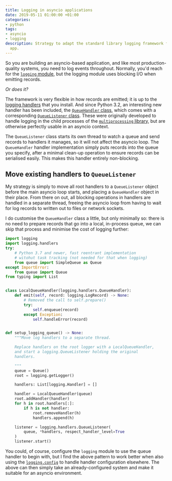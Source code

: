 ```yaml
---
title: Logging in asyncio applications
date: 2019-05-11 01:00:00 +01:00
categories:
- python
tags:
- asyncio
- logging
description: Strategy to adapt the standard library logging framework for an asyncio
  app.
---
```


So you are building an asyncio-based application, and like most production-quality systems, you need to log events throughout. Normally, you'd reach for the [`logging` module][logging], but the logging module uses blocking I/O when emitting records.

*Or does it?*

The framework is very flexible in how records are emitted; it is up to the [logging handlers][logging-handlers] that you install. And since Python 3.2, an interesting new handler has been included, the [`QueueHandler` class][queuehandler], which comes with a corresponding [`QueueListener` class][queuelistener]. These were originally developed to handle logging in the child processes of the [`multiprocessing` library][multiprocessing], but are otherwise perfectly usable in an asyncio context.

The `QueueListener` class starts its own thread to watch a queue and send records to handlers it manages, so it will not affect the asyncio loop. The `QueueHandler` handler implementation simply puts records into the queue you specify, after a minimal clean-up operation to ensure records can be serialised easily. This makes this handler entirely non-blocking.

## Move existing handlers to `QueueListener`

My strategy is simply to move all root handlers to a `QueueListener` object before the main asyncio loop starts, and placing a `QueueHandler` object in their place. From there on out, all blocking operations in handlers are handled in a separate thread, freeing the asyncio loop from having to wait for log records to written out to files or network sockets.

I do customise the `QueueHandler` class a little, but only minimally so: there is no need to prepare records that go into a local, in-process queue, we can skip that process and minimise the cost of logging further:

```python
import logging
import logging.handlers
try:
    # Python 3.7 and newer, fast reentrant implementation
    # witohut task tracking (not needed for that when logging)
    from queue import SimpleQueue as Queue
except ImportError:
    from queue import Queue
from typing import List


class LocalQueueHandler(logging.handlers.QueueHandler):
    def emit(self, record: logging.LogRecord) -> None:
        # Removed the call to self.prepare()
        try:
            self.enqueue(record)
        except Exception:
            self.handleError(record)


def setup_logging_queue() -> None:
    """Move log handlers to a separate thread.

    Replace handlers on the root logger with a LocalQueueHandler,
    and start a logging.QueueListener holding the original
    handlers.

    """
    queue = Queue()
    root = logging.getLogger()

    handlers: List[logging.Handler] = []

    handler = LocalQueueHandler(queue)
    root.addHandler(handler)
    for h in root.handlers[:]:
        if h is not handler:
            root.removeHandler(h)
            handlers.append(h)

    listener = logging.handlers.QueueListener(
        queue, *handlers, respect_handler_level=True
    )
    listener.start()
```

You could, of course, configure the `logging` module to use the queue handler to begin with, but I find the above pattern to work better when also using the [`logging.config`][logging-config] to handle handler configuration elsewhere. The above can then simply take an already-configured system and make it suitable for an asyncio environment.

[logging]: https://docs.python.org/3/library/logging.html
[logging-handlers]: https://docs.python.org/3/library/logging.handlers.html
[queuehandler]: https://docs.python.org/3/library/logging.handlers.html#queuehandler
[queuelistener]: https://docs.python.org/3/library/logging.handlers.html#queuelistener
[multiprocessing]: https://docs.python.org/3/library/multiprocessing.html
[logging-config]: https://docs.python.org/3/library/logging.config.html